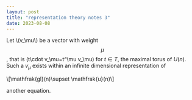 ```yaml
---
layout: post
title: "representation theory notes 3"
date: 2023-08-08
---
```



Let \\(v_\mu\\) be a vector with weight $$\mu$$, that is \(t\cdot v_\mu=t^\mu v_\mu\) for $t\in T$, the maximal torus of $U(n)$. Such a $v_\mu$ exists within an infinite dimensional representation of 

\\[\mathfrak{gl}(n)\supset \mathfrak{u}(n)\\]

another equation.
